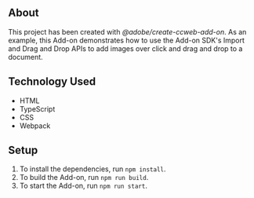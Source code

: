 ## About

This project has been created with _@adobe/create-ccweb-add-on_. As an example, this Add-on demonstrates how to use the Add-on SDK's Import and Drag and Drop APIs to add images over click and drag and drop to a document.

## Technology Used

-   HTML
-   TypeScript
-   CSS
-   Webpack

## Setup

1. To install the dependencies, run `npm install`.
2. To build the Add-on, run `npm run build`.
3. To start the Add-on, run `npm run start`.
